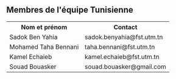 <h2>Membres de l'équipe Tunisienne</h2>

<table>
  <tr>
    <th>Nom et prénom</th>
    <th>Contact</th>
  </tr>
  <tr>
    <td>Sadok Ben Yahia</td>
    <td>sadok.benyahia@fst.utm.tn</td>
  </tr>
  <tr>
    <td>Mohamed Taha Bennani</td>
    <td>taha.bennani@fst.utm.tn</td>
  </tr>
  <tr>
    <td>Kamel Echaieb</td>
    <td>kamel.echaieb@fst.utm.tn</td>
  </tr>
  <tr>
    <td>Souad Bouasker</td>
    <td>souad.bouasker@gmail.com</td>
  </tr>
</table>

<!--</body>-->
</html>
